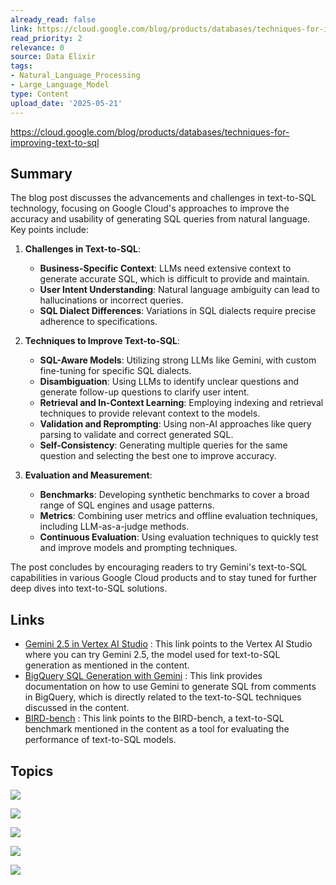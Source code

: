 ```yaml
---
already_read: false
link: https://cloud.google.com/blog/products/databases/techniques-for-improving-text-to-sql
read_priority: 2
relevance: 0
source: Data Elixir
tags:
- Natural_Language_Processing
- Large_Language_Model
type: Content
upload_date: '2025-05-21'
---
```


https://cloud.google.com/blog/products/databases/techniques-for-improving-text-to-sql
## Summary

The blog post discusses the advancements and challenges in text-to-SQL technology, focusing on Google Cloud's approaches to improve the accuracy and usability of generating SQL queries from natural language. Key points include:

1. **Challenges in Text-to-SQL**:
   - **Business-Specific Context**: LLMs need extensive context to generate accurate SQL, which is difficult to provide and maintain.
   - **User Intent Understanding**: Natural language ambiguity can lead to hallucinations or incorrect queries.
   - **SQL Dialect Differences**: Variations in SQL dialects require precise adherence to specifications.

2. **Techniques to Improve Text-to-SQL**:
   - **SQL-Aware Models**: Utilizing strong LLMs like Gemini, with custom fine-tuning for specific SQL dialects.
   - **Disambiguation**: Using LLMs to identify unclear questions and generate follow-up questions to clarify user intent.
   - **Retrieval and In-Context Learning**: Employing indexing and retrieval techniques to provide relevant context to the models.
   - **Validation and Reprompting**: Using non-AI approaches like query parsing to validate and correct generated SQL.
   - **Self-Consistency**: Generating multiple queries for the same question and selecting the best one to improve accuracy.

3. **Evaluation and Measurement**:
   - **Benchmarks**: Developing synthetic benchmarks to cover a broad range of SQL engines and usage patterns.
   - **Metrics**: Combining user metrics and offline evaluation techniques, including LLM-as-a-judge methods.
   - **Continuous Evaluation**: Using evaluation techniques to quickly test and improve models and prompting techniques.

The post concludes by encouraging readers to try Gemini's text-to-SQL capabilities in various Google Cloud products and to stay tuned for further deep dives into text-to-SQL solutions.
## Links

- [Gemini 2.5 in Vertex AI Studio](https://console.cloud.google.com/vertex-ai/studio/freeform) : This link points to the Vertex AI Studio where you can try Gemini 2.5, the model used for text-to-SQL generation as mentioned in the content.
- [BigQuery SQL Generation with Gemini](https://cloud.google.com/bigquery/docs/write-sql-gemini#generate_sql_from_a_comment) : This link provides documentation on how to use Gemini to generate SQL from comments in BigQuery, which is directly related to the text-to-SQL techniques discussed in the content.
- [BIRD-bench](https://bird-bench.github.io/) : This link points to the BIRD-bench, a text-to-SQL benchmark mentioned in the content as a tool for evaluating the performance of text-to-SQL models.

## Topics

![](topics/Concept/In%20context%20learning)

![](topics/Concept/LLM%20as%20a%20judge)

![](topics/Concept/Self%20consistency)

![](topics/Concept/Disambiguation)

![](topics/Concept/Text%20to%20SQL)